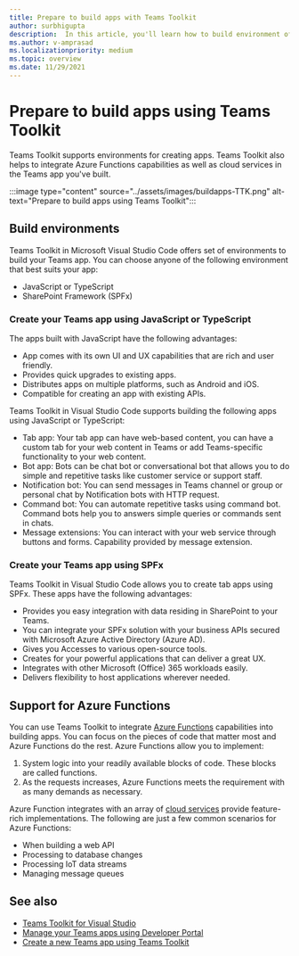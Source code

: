 ```yaml
---
title: Prepare to build apps with Teams Toolkit
author: surbhigupta
description:  In this article, you'll learn how to build environment of Teams Toolkit and manage the app in Developer Portal
ms.author: v-amprasad
ms.localizationpriority: medium
ms.topic: overview
ms.date: 11/29/2021
---
```


# Prepare to build apps using Teams Toolkit

Teams Toolkit supports environments for creating apps. Teams Toolkit also helps to integrate Azure Functions capabilities as well as cloud services in the Teams app you've built.

:::image type="content" source="../assets/images/buildapps-TTK.png" alt-text="Prepare to build apps using Teams Toolkit":::

## Build environments

Teams Toolkit in Microsoft Visual Studio Code offers set of environments to build your Teams app. You can choose anyone of the following environment that best suits your app:

* JavaScript or TypeScript
* SharePoint Framework (SPFx)

### Create your Teams app using JavaScript or TypeScript

The apps built with JavaScript have the following advantages:

* App comes with its own UI and UX capabilities that are rich and user friendly.
* Provides quick upgrades to existing apps.
* Distributes apps on multiple platforms, such as Android and iOS.
* Compatible for creating an app with existing APIs.

Teams Toolkit in Visual Studio Code supports building the following apps using JavaScript or TypeScript:

* Tab app: Your tab app can have web-based content, you can have a custom tab for your web content in Teams or add Teams-specific functionality to your web content.
* Bot app: Bots can be chat bot or conversational bot that allows you to do simple and repetitive tasks like customer service or support staff.
* Notification bot: You can send messages in Teams channel or group or personal chat by Notification bots with HTTP request.
* Command bot: You can automate repetitive tasks using command bot. Command bots help you to answers simple queries or commands sent in chats.
* Message extensions: You can interact with your web service through buttons and forms. Capability provided by message extension.

### Create your Teams app using SPFx

Teams Toolkit in Visual Studio Code allows you to create tab apps using SPFx. These apps have the following advantages:

* Provides you easy integration with data residing in SharePoint to your Teams.
* You can integrate your SPFx solution with your business APIs secured with Microsoft Azure Active Directory (Azure AD).
* Gives you Accesses to various open-source tools.
* Creates for your powerful applications that can deliver a great UX.
* Integrates with other Microsoft (Office) 365 workloads easily.
* Delivers flexibility to host applications wherever needed.

## Support for Azure Functions

You can use Teams Toolkit to integrate [Azure Functions](/azure/azure-functions/functions-overview) capabilities into building apps. You can focus on the pieces of code that matter most and Azure Functions do the rest.
Azure Functions allow you to implement:

1. System logic into your readily available blocks of code. These blocks are called functions.
1. As the requests increases, Azure Functions meets the requirement with as many demands as necessary.

Azure Function integrates with an array of [cloud services](add-resource.md#types-of-cloud-resources) provide feature-rich implementations. The following are just a few common scenarios for Azure Functions:

* When building a web API
* Processing to database changes
* Processing IoT data streams
* Managing message queues

## See also

* [Teams Toolkit for Visual Studio](visual-studio-overview.md)
* [Manage your Teams apps using Developer Portal](../concepts/build-and-test/teams-developer-portal.md)
* [Create a new Teams app using Teams Toolkit](create-new-project.md)
